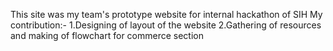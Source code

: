 This site was my team's prototype website for internal hackathon of SIH
My contribution:- 1.Designing of layout of the website
                  2.Gathering of resources and making of flowchart for commerce section
